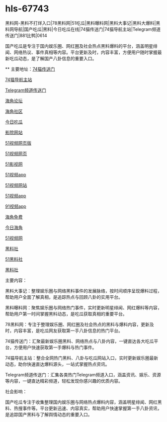 # hls-67743
黑料网-黑料不打烊入口|78黑料网|51吃瓜|黑料曝料网|黑料大事记|黑料大爆料|黑料网导航|国产吃瓜|黑料|今日吃瓜在线|74猫传送门|74猫导航主站|Telegram频道传送门|881比鸭|0614

国产吃瓜是专注于国内娱乐圈、网红圈及社会热点黑料爆料的平台，涵盖明星绯闻、网络热议、事件真相等内容。平台更新及时，内容丰富，方便用户随时掌握最新吃瓜动态，是了解国产八卦信息的重要入口。

** 主要地址：<a href="https://74mao.com/">74猫传送门</a>

<a href="https://74mao.com/">74猫导航主站</a>

<a href="https://74mao.com/">Telegram频道传送门</a>

<a href="https://hj-554.pages.dev/">海角论坛</a>

<a href="https://hj-563.pages.dev/">海角社区</a>

<a href="https://hj-573.pages.dev/">今日吃瓜</a>

<a href="https://hj-595.pages.dev/">影院网站</a>

<a href="https://hj-597.pages.dev/">51视频网页版</a>

<a href="https://hj-605.pages.dev/">51视频网页</a>

<a href="https://hj-608.pages.dev/">51影视网</a>

<a href="https://hj-611.pages.dev/">51视频app</a>

<a href="https://hj-617.pages.dev/">51视频网站</a>

<a href="https://hj-624.pages.dev/">51视频app</a>

<a href="https://hj-382.pages.dev/">91视频app</a>

<a href="https://hj-433.pages.dev/">海角免费</a>

<a href="https://hj-454.pages.dev/">今日海角</a>

<a href="https://hj-482.pages.dev/">51视频网</a>

<a href="https://hls-15.pages.dev/">黑料社</a>

<a href="https://hls-17.pages.dev/">51黑料社</a>

<a href="https://hls-19.pages.dev/">黑料社</a>

主要内容：

黑料大事记：整理娱乐圈与网络黑料事件的发展脉络，按时间顺序呈现爆料过程，帮助用户全面了解真相，是追踪热点与回顾八卦的实用平台。

黑料曝料网：聚焦娱乐圈与网络热门事件，实时更新明星绯闻、网红爆料等内容，帮助用户第一时间掌握黑料动态，是吃瓜获取真相的重要平台。

78黑料网：专注于整理娱乐圈、网红圈及社会热点的黑料与爆料内容，更新及时，内容丰富，是吃瓜网友获取第一手八卦信息的热门平台。

74猫传送门：汇聚最新娱乐圈黑料、网络热点与八卦内容，一键直达各大吃瓜平台，方便用户快速获取第一手爆料与热门事件。

74猫导航主站：整合全网热门黑料、八卦与吃瓜网站入口，实时更新娱乐圈最新动态，助你快速直达爆料源头，一站式掌握热点资讯。

Telegram频道传送门：汇集各类热门Telegram频道入口，涵盖资讯、娱乐、资源等内容，一键直达精彩频道，轻松发现你感兴趣的优质内容。

社会影响：

国产吃瓜专注于收集整理国内娱乐圈与网络热点爆料内容，涵盖明星绯闻、网红黑料、热搜事件等。平台更新迅速、内容真实，帮助用户快速掌握第一手八卦资讯，是追踪国产黑料与了解舆情动态的重要入口。
